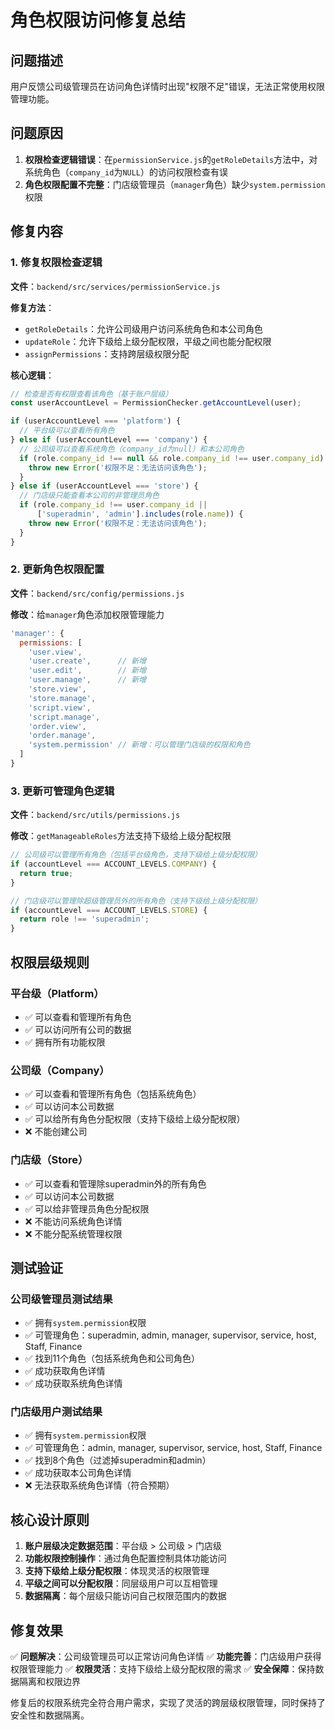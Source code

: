 # 角色权限访问修复总结

## 问题描述

用户反馈公司级管理员在访问角色详情时出现"权限不足"错误，无法正常使用权限管理功能。

## 问题原因

1. **权限检查逻辑错误**：在`permissionService.js`的`getRoleDetails`方法中，对系统角色（`company_id`为`NULL`）的访问权限检查有误
2. **角色权限配置不完整**：门店级管理员（`manager`角色）缺少`system.permission`权限

## 修复内容

### 1. 修复权限检查逻辑

**文件**：`backend/src/services/permissionService.js`

**修复方法**：
- `getRoleDetails`：允许公司级用户访问系统角色和本公司角色
- `updateRole`：允许下级给上级分配权限，平级之间也能分配权限
- `assignPermissions`：支持跨层级权限分配

**核心逻辑**：
```javascript
// 检查是否有权限查看该角色（基于账户层级）
const userAccountLevel = PermissionChecker.getAccountLevel(user);

if (userAccountLevel === 'platform') {
  // 平台级可以查看所有角色
} else if (userAccountLevel === 'company') {
  // 公司级可以查看系统角色（company_id为null）和本公司角色
  if (role.company_id !== null && role.company_id !== user.company_id) {
    throw new Error('权限不足：无法访问该角色');
  }
} else if (userAccountLevel === 'store') {
  // 门店级只能查看本公司的非管理员角色
  if (role.company_id !== user.company_id || 
      ['superadmin', 'admin'].includes(role.name)) {
    throw new Error('权限不足：无法访问该角色');
  }
}
```

### 2. 更新角色权限配置

**文件**：`backend/src/config/permissions.js`

**修改**：给`manager`角色添加权限管理能力
```javascript
'manager': {
  permissions: [
    'user.view',
    'user.create',      // 新增
    'user.edit',        // 新增
    'user.manage',      // 新增
    'store.view',
    'store.manage',
    'script.view',
    'script.manage',
    'order.view',
    'order.manage',
    'system.permission' // 新增：可以管理门店级的权限和角色
  ]
}
```

### 3. 更新可管理角色逻辑

**文件**：`backend/src/utils/permissions.js`

**修改**：`getManageableRoles`方法支持下级给上级分配权限
```javascript
// 公司级可以管理所有角色（包括平台级角色，支持下级给上级分配权限）
if (accountLevel === ACCOUNT_LEVELS.COMPANY) {
  return true;
}

// 门店级可以管理除超级管理员外的所有角色（支持下级给上级分配权限）
if (accountLevel === ACCOUNT_LEVELS.STORE) {
  return role !== 'superadmin';
}
```

## 权限层级规则

### 平台级（Platform）
- ✅ 可以查看和管理所有角色
- ✅ 可以访问所有公司的数据
- ✅ 拥有所有功能权限

### 公司级（Company）
- ✅ 可以查看和管理所有角色（包括系统角色）
- ✅ 可以访问本公司数据
- ✅ 可以给所有角色分配权限（支持下级给上级分配权限）
- ❌ 不能创建公司

### 门店级（Store）
- ✅ 可以查看和管理除superadmin外的所有角色
- ✅ 可以访问本公司数据
- ✅ 可以给非管理员角色分配权限
- ❌ 不能访问系统角色详情
- ❌ 不能分配系统管理权限

## 测试验证

### 公司级管理员测试结果
- ✅ 拥有`system.permission`权限
- ✅ 可管理角色：superadmin, admin, manager, supervisor, service, host, Staff, Finance
- ✅ 找到11个角色（包括系统角色和公司角色）
- ✅ 成功获取角色详情
- ✅ 成功获取系统角色详情

### 门店级用户测试结果
- ✅ 拥有`system.permission`权限
- ✅ 可管理角色：admin, manager, supervisor, service, host, Staff, Finance
- ✅ 找到8个角色（过滤掉superadmin和admin）
- ✅ 成功获取本公司角色详情
- ❌ 无法获取系统角色详情（符合预期）

## 核心设计原则

1. **账户层级决定数据范围**：平台级 > 公司级 > 门店级
2. **功能权限控制操作**：通过角色配置控制具体功能访问
3. **支持下级给上级分配权限**：体现灵活的权限管理
4. **平级之间可以分配权限**：同层级用户可以互相管理
5. **数据隔离**：每个层级只能访问自己权限范围内的数据

## 修复效果

✅ **问题解决**：公司级管理员可以正常访问角色详情
✅ **功能完善**：门店级用户获得权限管理能力
✅ **权限灵活**：支持下级给上级分配权限的需求
✅ **安全保障**：保持数据隔离和权限边界

修复后的权限系统完全符合用户需求，实现了灵活的跨层级权限管理，同时保持了安全性和数据隔离。 